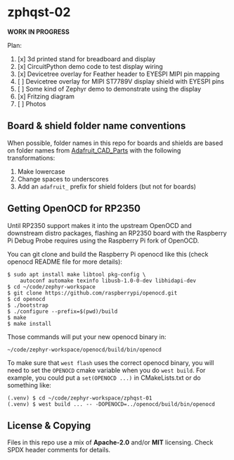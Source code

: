 <!-- SPDX-License-Identifier: MIT -->
<!-- SPDX-FileCopyrightText: Copyright 2025 Sam Blenny -->

# zphqst-02

**WORK IN PROGRESS**

Plan:

1. [x] 3d printed stand for breadboard and display
2. [x] CircuitPython demo code to test display wiring
3. [x] Devicetree overlay for Feather header to EYESPI MIPI pin mapping
4. [ ] Devicetree overlay for MIPI ST7789V display shield with EYESPI pins
5. [ ] Some kind of Zephyr demo to demonstrate using the display
6. [x] Fritzing diagram
7. [ ] Photos


## Board & shield folder name conventions

When possible, folder names in this repo for boards and shields are based on
folder names from
[Adafruit\_CAD\_Parts](https://github.com/adafruit/Adafruit_CAD_Parts)
with the following transformations:

1. Make lowercase
2. Change spaces to underscores
3. Add an `adafruit_` prefix for shield folders (but not for boards)


## Getting OpenOCD for RP2350

Until RP2350 support makes it into the upstream OpenOCD and downstream distro
packages, flashing an RP2350 board with the Raspberry Pi Debug Probe requires
using the Raspberry Pi fork of OpenOCD.

You can git clone and build the Raspberry Pi openocd like this (check openocd
README file for more details):

```
$ sudo apt install make libtool pkg-config \
    autoconf automake texinfo libusb-1.0-0-dev libhidapi-dev
$ cd ~/code/zephyr-workspace
$ git clone https://github.com/raspberrypi/openocd.git
$ cd openocd
$ ./bootstrap
$ ./configure --prefix=$(pwd)/build
$ make
$ make install
```

Those commands will put your new openocd binary in:
```
~/code/zephyr-workspace/openocd/build/bin/openocd
```

To make sure that `west flash` uses the correct openocd binary, you will need
to set the `OPENOCD` cmake variable when you do `west build`. For example, you
could put a `set(OPENOCD ...)` in CMakeLists.txt or do something like:
```
(.venv) $ cd ~/code/zephyr-workspace/zphqst-01
(.venv) $ west build ... -- -DOPENOCD=../openocd/build/bin/openocd
```


## License & Copying

Files in this repo use a mix of **Apache-2.0** and/or **MIT** licensing. Check
SPDX header comments for details.
